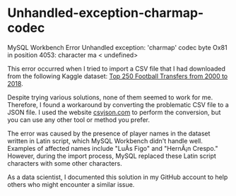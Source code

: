 # Unhandled-exception-charmap-codec
MySQL Workbench Error Unhandled exception: 'charmap' codec byte Ox81 in position 4053: character ma &lt; undefined>



This error occurred when I tried to import a CSV file that I had downloaded from the following Kaggle dataset: [Top 250 Football Transfers from 2000 to 2018](https://www.kaggle.com/datasets/vardan95ghazaryan/top-250-football-transfers-from-2000-to-2018).

Despite trying various solutions, none of them seemed to work for me. Therefore, I found a workaround by converting the problematic CSV file to a JSON file. I used the website [csvjson.com](https://csvjson.com/csv2json) to perform the conversion, but you can use any other tool or method you prefer.

The error was caused by the presence of player names in the dataset written in Latin script, which MySQL Workbench didn't handle well. Examples of affected names include "LuÃ­s Figo" and "HernÃ¡n Crespo." However, during the import process, MySQL replaced these Latin script characters with some other characters.

As a data scientist, I documented this solution in my GitHub account to help others who might encounter a similar issue.

